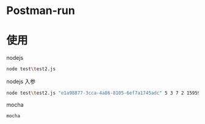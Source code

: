 # Postman-run

# 使用

nodejs
```bash
node test\test2.js
```

nodejs 入参
```bash
node test\test2.js "e1a98877-3cca-4a86-8105-6ef7a1745adc" 5 3 7 2 15959950529 SC8053 true true
```

mocha
```bash
mocha
```
